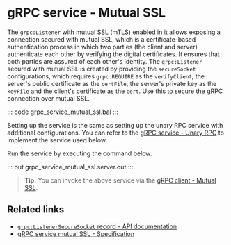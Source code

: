 # gRPC service - Mutual SSL

The `grpc:Listener` with mutual SSL (mTLS) enabled in it allows exposing a connection secured with mutual SSL, which is a certificate-based authentication process in which two parties (the client and server) authenticate each other by verifying the digital certificates. It ensures that both parties are assured of each other's identity. The `grpc:Listener` secured with mutual SSL is created by providing the `secureSocket` configurations, which requires `grpc:REQUIRE` as the `verifyClient`, the server's public certificate as the `certFile`, the server's private key as the `keyFile` and the client's certificate as the `cert`. Use this to secure the gRPC connection over mutual SSL.

   ::: code grpc_service_mutual_ssl.bal :::

Setting up the service is the same as setting up the unary RPC service with additional configurations. You can refer to the [gRPC service - Unary RPC](/learn/by-example/grpc-service-unary/) to implement the service used below.

Run the service by executing the command below.

   ::: out grpc_service_mutual_ssl.server.out :::

>**Tip:** You can invoke the above service via the [gRPC client - Mutual SSL](/learn/by-example/grpc-client-mutual-ssl/).

## Related links
- [`grpc:ListenerSecureSocket` record - API documentation](https://lib.ballerina.io/ballerina/grpc/latest/records/ListenerSecureSocket)
- [gRPC service mutual SSL - Specification](/spec/grpc/#52-ssltls-and-mutual-ssl)
